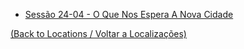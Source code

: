 
- [Sessão 24-04 - O Que Nos Espera A Nova Cidade](s16_-_sessao_24-04_-_o_que_nos_espera_a_nova_cidade.md)
	
[(Back to Locations / Voltar a Localizações)](localizacoes.md)